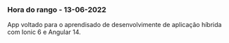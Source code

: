 <h3>Hora do rango - 13-06-2022</h3>

App voltado para o aprendisado de desenvolvimente de aplicação híbrida com Ionic 6 e Angular 14.
